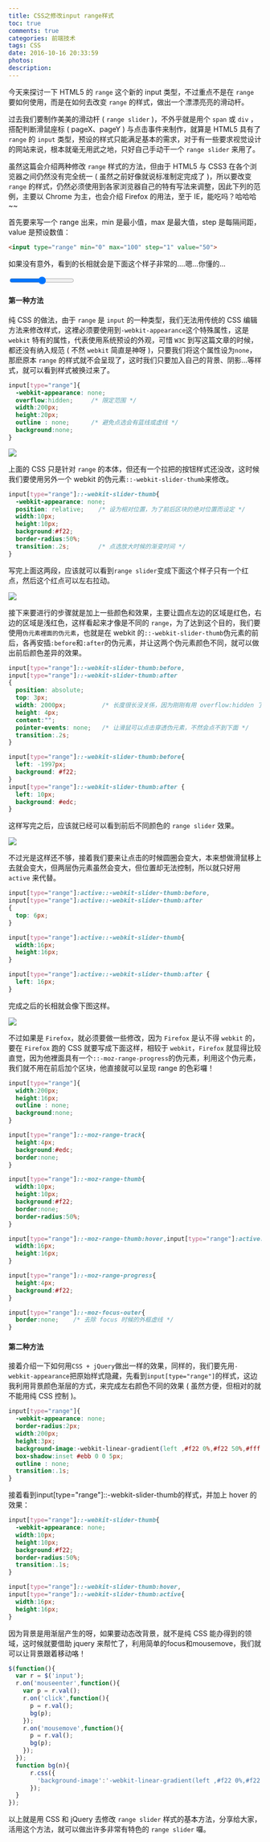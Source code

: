 ```yaml
---
title: CSS之修改input range样式
toc: true
comments: true
categories: 前端技术
tags: CSS
date: 2016-10-16 20:33:59
photos:
description:
---
```


今天来探讨一下 HTML5 的 `range` 这个新的 input 类型，不过重点不是在 `range` 要如何使用，而是在如何去改变 `range` 的样式，做出一个漂漂亮亮的滑动杆。

过去我们要制作美美的滑动杆 ( `range slider` )，不外乎就是用个 `span` 或 `div` ，搭配判断滑鼠座标 ( pageX、pageY ) 与点击事件来制作，就算是 HTML5 具有了 `range` 的 `input` 类型，预设的样式只能满足基本的需求，对于有一些要求视觉设计的网站来说，根本就毫无用武之地，只好自己手动干一个 `range slider` 来用了。

<!--more-->

虽然这篇会介绍两种修改 `range` 样式的方法，但由于 HTML5 与 CSS3 在各个浏览器之间仍然没有完全统一 ( 虽然之前好像就说标准制定完成了 )，所以要改变 `range` 的样式，仍然必须使用到各家浏览器自己的特有写法来调整，因此下列的范例，主要以 Chrome 为主，也会介绍 Firefox 的用法，至于 IE，能吃吗？哈哈哈~~

首先要来写一个 range 出来，min 是最小值，max 是最大值，step 是每隔间距，value 是预设数值：
 
```html
<input type="range" min="0" max="100" step="1" value="50">
```

如果没有意外，看到的长相就会是下面这个样子非常的....嗯...你懂的...

<input type="range" min="0" max="100" step="1" value="50">

#### 第一种方法

纯 CSS 的做法，由于 `range` 是 `input` 的一种类型，我们无法用传统的 CSS 编辑方法来修改样式，这裡必须要使用到`-webkit-appearance`这个特殊属性，这是 `webkit` 特有的属性，代表使用系统预设的外观，可惜 `W3C` 到写这篇文章的时候，都还没有纳入规范 ( 不然 `webkit` 简直是神呀 )，只要我们将这个属性设为`none`，那麽原本 `range` 的样式就不会呈现了，这时我们只要加入自己的背景、阴影...等样式，就可以看到样式被换过来了。

```css
input[type="range"]{
  -webkit-appearance: none;
  overflow:hidden;     /* 限定范围 */
  width:200px;
  height:20px;
  outline : none;      /* 避免点选会有蓝线或虚线 */
  background:none;
}
```
 

![](http://cdn.chuyunt.com/picGo/006tNbRwgw1fapes1ngc8g30bf01pq2v.gif?imageslim)

上面的 CSS 只是针对 `range` 的本体，但还有一个拉把的按钮样式还没改，这时候我们要使用另外一个 webkit 的伪元素`::-webkit-slider-thumb`来修改。

```css
input[type="range"]::-webkit-slider-thumb{
  -webkit-appearance: none;
  position: relative;    /* 设为相对位置，为了前后区块的绝对位置而设定 */
  width:10px;
  height:10px;
  background:#f22;
  border-radius:50%;
  transition:.2s;        /* 点选放大时候的渐变时间 */
}
```

写完上面这两段，应该就可以看到`range slider`变成下面这个样子只有一个红点，然后这个红点可以左右拉动。

![](http://ww4.sinaimg.cn/large/006tNbRwgw1fapeqn641pg30bf01pjre.gif)

接下来要进行的步骤就是加上一些颜色和效果，主要让圆点左边的区域是红色，右边的区域是浅红色，这样看起来才像是不同的 `range`，为了达到这个目的，我们要使用`伪元素裡面的伪元素`，也就是在 webkit 的`::-webkit-slider-thumb`伪元素的前后，各再安插`:before`和`:after`的伪元素，并让这两个伪元素颜色不同，就可以做出前后颜色差异的效果。

```css
input[type="range"]::-webkit-slider-thumb:before,
input[type="range"]::-webkit-slider-thumb:after
{
  position: absolute;
  top: 3px;
  width: 2000px;          /* 长度很长没关係，因为刚刚有用 overflow:hidden 了 */
  height: 4px;
  content:"";
  pointer-events: none;   /* 让滑鼠可以点击穿透伪元素，不然会点不到下面 */
  transition:.2s;
}

input[type="range"]::-webkit-slider-thumb:before{
  left: -1997px;
  background: #f22;
}
input[type="range"]::-webkit-slider-thumb:after {
  left: 10px;
  background: #edc;
}
```
 

这样写完之后，应该就已经可以看到前后不同颜色的 `range slider` 效果。

![](http://ww4.sinaimg.cn/large/006tNbRwgw1fapfbrwsd6g305v01paa3.gif)

不过光是这样还不够，接着我们要来让点击的时候圆圈会变大，本来想做滑鼠移上去就会变大，但两层伪元素虽然会变大，但位置却无法控制，所以就只好用 `active` 来代替。

```css
input[type="range"]:active::-webkit-slider-thumb:before,
input[type="range"]:active::-webkit-slider-thumb:after
{
  top: 6px;
}

input[type="range"]:active::-webkit-slider-thumb{
  width:16px;
  height:16px;
}

input[type="range"]:active::-webkit-slider-thumb:after {
  left: 16px;
}
```


完成之后的长相就会像下图这样。

![](http://ww3.sinaimg.cn/large/006tNbRwgw1fapfcqqz53g305v01pdfw.gif)

不过如果是 `Firefox`，就必须要做一些修改，因为 `Firefox` 是认不得 `webkit` 的，要在 `Firefox` 跑的 CSS 就要写成下面这样，相较于 `webkit`，`Firefox` 就显得比较直觉，因为他裡面具有一个`::-moz-range-progress`的伪元素，利用这个伪元素，我们就不用在前后加个区块，他直接就可以呈现 range 的色彩囉！

```css
input[type="range"]{
  width:200px;
  height:16px;
  outline : none;
  background:none;
}

input[type="range"]::-moz-range-track{
  height:4px;
  background:#edc;
  border:none;
}

input[type="range"]::-moz-range-thumb{
  width:10px;
  height:10px;
  background:#f22;
  border:none;
  border-radius:50%;
}

input[type="range"]::-moz-range-thumb:hover,input[type="range"]:active::-moz-range-thumb{
  width:16px;
  height:16px;
}

input[type="range"]::-moz-range-progress{
  height:4px;
  background:#f22;
}

input[type="range"]::-moz-focus-outer{
  border:none;    /* 去除 focus 时候的外框虚线 */
}
```


#### 第二种方法

接着介绍一下如何用`CSS + jQuery`做出一样的效果，同样的，我们要先用`-webkit-appearance`把原始样式隐藏，先看到`input[type="range"]`的样式，这边我利用背景颜色渐层的方式，来完成左右颜色不同的效果 ( 虽然方便，但相对的就不能用纯 CSS 控制 )。

```css
input[type="range"]{
  -webkit-appearance: none;
  border-radius:2px;
  width:200px;
  height:3px;
  background-image:-webkit-linear-gradient(left ,#f22 0%,#f22 50%,#fff 50%, #fff 100%);
  box-shadow:inset #ebb 0 0 5px;
  outline : none;
  transition:.1s;
}
```
 
接着看到input[type="range"]::-webkit-slider-thumb的样式，并加上 hover 的效果：

```css
input[type="range"]::-webkit-slider-thumb{
  -webkit-appearance: none;
  width:10px;
  height:10px;
  background:#f22;
  border-radius:50%;
  transition:.1s;
}

input[type="range"]::-webkit-slider-thumb:hover,
input[type="range"]::-webkit-slider-thumb:active{
  width:16px;
  height:16px;
}
```

因为背景是用渐层产生的呀，如果要动态改背景，就不是纯 CSS 能办得到的领域，这时候就要借助 jquery 来帮忙了，利用简单的focus和mousemove，我们就可以让背景跟着移动咯！

```js
$(function(){
  var r = $('input');
  r.on('mouseenter',function(){
    var p = r.val();
    r.on('click',function(){
      p = r.val();
      bg(p);
    });
    r.on('mousemove',function(){
      p = r.val();
      bg(p);
    });
  });
  function bg(n){
      r.css({
        'background-image':'-webkit-linear-gradient(left ,#f22 0%,#f22 '+n+'%,#fff '+n+'%, #fff 100%)'
      });
  }
});
```

以上就是用 CSS 和 jQuery 去修改 `range slider` 样式的基本方法，分享给大家，活用这个方法，就可以做出许多非常有特色的 `range slider` 囉。




